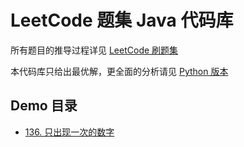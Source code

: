 # LeetCode 题集 Java 代码库

所有题目的推导过程详见 [LeetCode 刷题集](https://wxnacy.com/leetcode/)

本代码库只给出最优解，更全面的分析请见 [Python 版本](https://github.com/wxnacy/study/blob/master/python/leetcode/README.md)

## Demo 目录

<!-- - [1. 两数之和](1-two-sum_test.go) -->
<!-- - [2. 两数相加](2-add-two-numbers_test.go) -->
<!-- - [3. 无重复字符的最长子串](3-longest-substring-without-repeating-characters.py) -->
<!-- - [7. 整数翻转](7-reverse-integer_test.go) -->
- [136. 只出现一次的数字](136-single-number_test.go)
